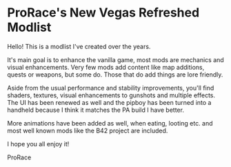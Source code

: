 # ProRace's New Vegas Refreshed Modlist
Hello!
This is a modlist I've created over the years.

It's main goal is to enhance the vanilla game, most mods are mechanics and visual enhancements. 
Very few mods add content like map additions, quests or weapons, but some do. Those that do add things
are lore friendly.

Aside from the usual performance and stability improvements, you'll find shaders, textures, visual enhancements to
gunshots and multiple effects. The UI has been renewed as well and the pipboy has been turned into a handheld because I
think it matches the PA build I have better. 

More animations have been added as well, when eating, looting etc. and most well known mods like the B42 project are included.

I hope you all enjoy it!

ProRace
